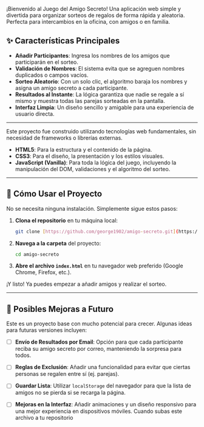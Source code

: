 ¡Bienvenido al Juego del Amigo Secreto! Una aplicación web simple y divertida para organizar sorteos de regalos de forma rápida y aleatoria. Perfecta para intercambios en la oficina, con amigos o en familia.


## ✨ Características Principales

* **Añadir Participantes**: Ingresa los nombres de los amigos que participarán en el sorteo.
* **Validación de Nombres**: El sistema evita que se agreguen nombres duplicados o campos vacíos.
* **Sorteo Aleatorio**: Con un solo clic, el algoritmo baraja los nombres y asigna un amigo secreto a cada participante.
* **Resultados al Instante**: La lógica garantiza que nadie se regale a sí mismo y muestra todas las parejas sorteadas en la pantalla.
* **Interfaz Limpia**: Un diseño sencillo y amigable para una experiencia de usuario directa.

---

Este proyecto fue construido utilizando tecnologías web fundamentales, sin necesidad de frameworks o librerías externas.

* **HTML5**: Para la estructura y el contenido de la página.
* **CSS3**: Para el diseño, la presentación y los estilos visuales.
* **JavaScript (Vanilla)**: Para toda la lógica del juego, incluyendo la manipulación del DOM, validaciones y el algoritmo del sorteo.

---

## 🚀 Cómo Usar el Proyecto

No se necesita ninguna instalación. Simplemente sigue estos pasos:

1.  **Clona el repositorio** en tu máquina local:
    ```bash
    git clone [https://github.com/george1902/amigo-secreto.git](https://github.com/geroge1902/amigo-secreto.git)
    ```
2.  **Navega a la carpeta** del proyecto:
    ```bash
    cd amigo-secreto
    ```
3.  **Abre el archivo `index.html`** en tu navegador web preferido (Google Chrome, Firefox, etc.).

¡Y listo! Ya puedes empezar a añadir amigos y realizar el sorteo.

---

## 🔮 Posibles Mejoras a Futuro

Este es un proyecto base con mucho potencial para crecer. Algunas ideas para futuras versiones incluyen:

-   [ ] **Envío de Resultados por Email**: Opción para que cada participante reciba su amigo secreto por correo, manteniendo la sorpresa para todos.
-   [ ] **Reglas de Exclusión**: Añadir una funcionalidad para evitar que ciertas personas se regalen entre sí (ej. parejas).
-   [ ] **Guardar Lista**: Utilizar `localStorage` del navegador para que la lista de amigos no se pierda si se recarga la página.
-   [ ] **Mejoras en la Interfaz**: Añadir animaciones y un diseño responsivo para una mejor experiencia en dispositivos móviles.
Cuando subas este archivo a tu repositorio

